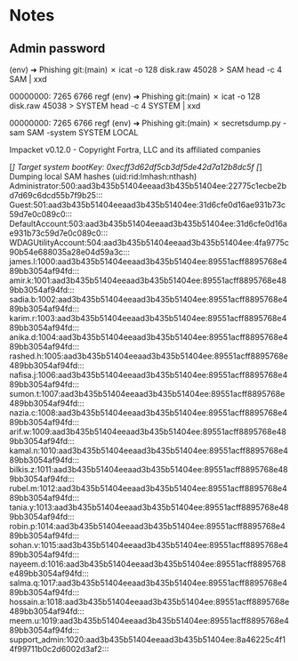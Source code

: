 # Notes

## Admin password

(env) ➜  Phishing git:(main) ✗ icat -o 128 disk.raw 45028 > SAM
head -c 4 SAM | xxd

00000000: 7265 6766                                regf
(env) ➜  Phishing git:(main) ✗ icat -o 128 disk.raw 45038 > SYSTEM
head -c 4 SYSTEM | xxd

00000000: 7265 6766                                regf
(env) ➜  Phishing git:(main) ✗ secretsdump.py -sam SAM -system SYSTEM LOCAL

Impacket v0.12.0 - Copyright Fortra, LLC and its affiliated companies 

[*] Target system bootKey: 0xecff3d62df5cb3df5de42d7a12b8dc5f
[*] Dumping local SAM hashes (uid:rid:lmhash:nthash)
Administrator:500:aad3b435b51404eeaad3b435b51404ee:22775c1ecbe2bd7d69c6dcd55b7f9b25:::
Guest:501:aad3b435b51404eeaad3b435b51404ee:31d6cfe0d16ae931b73c59d7e0c089c0:::
DefaultAccount:503:aad3b435b51404eeaad3b435b51404ee:31d6cfe0d16ae931b73c59d7e0c089c0:::
WDAGUtilityAccount:504:aad3b435b51404eeaad3b435b51404ee:4fa9775c90b54e688035a28e04d59a3c:::
james.l:1000:aad3b435b51404eeaad3b435b51404ee:89551acff8895768e489bb3054af94fd:::
amir.k:1001:aad3b435b51404eeaad3b435b51404ee:89551acff8895768e489bb3054af94fd:::
sadia.b:1002:aad3b435b51404eeaad3b435b51404ee:89551acff8895768e489bb3054af94fd:::
karim.r:1003:aad3b435b51404eeaad3b435b51404ee:89551acff8895768e489bb3054af94fd:::
anika.d:1004:aad3b435b51404eeaad3b435b51404ee:89551acff8895768e489bb3054af94fd:::
rashed.h:1005:aad3b435b51404eeaad3b435b51404ee:89551acff8895768e489bb3054af94fd:::
nafisa.j:1006:aad3b435b51404eeaad3b435b51404ee:89551acff8895768e489bb3054af94fd:::
sumon.t:1007:aad3b435b51404eeaad3b435b51404ee:89551acff8895768e489bb3054af94fd:::
nazia.c:1008:aad3b435b51404eeaad3b435b51404ee:89551acff8895768e489bb3054af94fd:::
arif.w:1009:aad3b435b51404eeaad3b435b51404ee:89551acff8895768e489bb3054af94fd:::
kamal.n:1010:aad3b435b51404eeaad3b435b51404ee:89551acff8895768e489bb3054af94fd:::
bilkis.z:1011:aad3b435b51404eeaad3b435b51404ee:89551acff8895768e489bb3054af94fd:::
rubel.m:1012:aad3b435b51404eeaad3b435b51404ee:89551acff8895768e489bb3054af94fd:::
tania.y:1013:aad3b435b51404eeaad3b435b51404ee:89551acff8895768e489bb3054af94fd:::
robin.p:1014:aad3b435b51404eeaad3b435b51404ee:89551acff8895768e489bb3054af94fd:::
sohan.v:1015:aad3b435b51404eeaad3b435b51404ee:89551acff8895768e489bb3054af94fd:::
nayeem.d:1016:aad3b435b51404eeaad3b435b51404ee:89551acff8895768e489bb3054af94fd:::
salma.q:1017:aad3b435b51404eeaad3b435b51404ee:89551acff8895768e489bb3054af94fd:::
hossain.a:1018:aad3b435b51404eeaad3b435b51404ee:89551acff8895768e489bb3054af94fd:::
meem.u:1019:aad3b435b51404eeaad3b435b51404ee:89551acff8895768e489bb3054af94fd:::
support_admin:1020:aad3b435b51404eeaad3b435b51404ee:8a46225c4f14f99711b0c2d6002d3af2:::